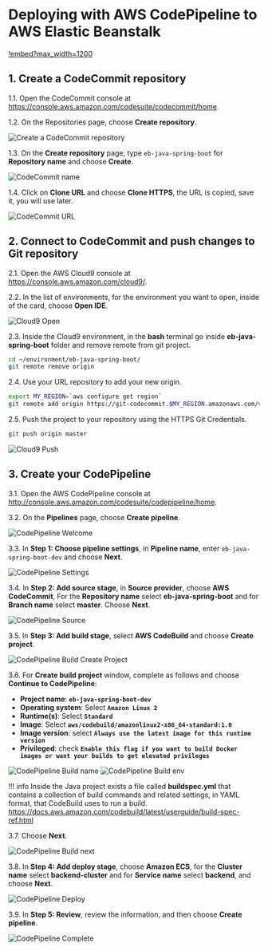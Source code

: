 # Deploying with AWS CodePipeline to AWS Elastic Beanstalk

[!embed?max_width=1200](https://www.youtube.com/watch?v=YxcIj_SLflw)

## 1. Create a CodeCommit repository 

1.1\. Open the CodeCommit console at https://console.aws.amazon.com/codesuite/codecommit/home.

1.2\. On the Repositories page, choose **Create repository**.

![Create a CodeCommit repository](images/codecommit-create-repository.png)

1.3\. On the **Create repository** page, type `eb-java-spring-boot` for **Repository name** and choose **Create**.

![CodeCommit name](images/codecommit-name.png)

1.4\. Click on **Clone URL** and choose **Clone HTTPS**, the URL is copied, save it, you will use later.

![CodeCommit URL](images/codecommit-url.png)

## 2. Connect to CodeCommit and push changes to Git repository

2.1\. Open the AWS Cloud9 console at https://console.aws.amazon.com/cloud9/.

2.2\. In the list of environments, for the environment you want to open, inside of the card, choose **Open IDE**.

![Cloud9 Open](images/cloud9-open.png)

2.3\. Inside the Cloud9 environment, in the **bash** terminal go inside **eb-java-spring-boot** folder and remove remote from git project.

``` bash
cd ~/environment/eb-java-spring-boot/
git remote remove origin
```

2.4\. Use your URL repository to add your new origin.

``` bash
export MY_REGION=`aws configure get region`
git remote add origin https://git-codecommit.$MY_REGION.amazonaws.com/v1/repos/eb-java-spring-boot
```

2.5\. Push the project to your repository using the HTTPS Git Credentials.

``` bash
git push origin master
```

![Cloud9 Push](images/cloud9-push.png)

## 3. Create your CodePipeline

3.1\. Open the AWS CodePipeline console at http://console.aws.amazon.com/codesuite/codepipeline/home.

3.2\. On the **Pipelines** page, choose **Create pipeline**.

![CodePipeline Welcome](images/codepipeline-welcome.png)

3.3\. In **Step 1: Choose pipeline settings**, in **Pipeline name**, enter `eb-java-spring-boot-dev` and choose **Next**.

![CodePipeline Settings](images/codepipeline-settings.png)

3.4\. In **Step 2: Add source stage**, in **Source provider**, choose **AWS CodeCommit**, For the **Repository name** select **eb-java-spring-boot** and for **Branch name** select **master**. Choose **Next**.

![CodePipeline Source](images/codepipeline-source.png)

3.5\. In **Step 3: Add build stage**, select **AWS CodeBuild** and choose **Create project**.

![CodePipeline Build Create Project](images/codepipeline-build-create-project.png)

3.6\. For **Create build project** window, complete as follows and choose **Continue to CodePipeline**:

* **Project name**: **``eb-java-spring-boot-dev``**
* **Operating system**: Select **``Amazon Linux 2``**
* **Runtime(s)**: Select **``Standard``**
* **Image**: Select **``aws/codebuild/amazonlinux2-x86_64-standard:1.0``**
* **Image version**: select **``Always use the latest image for this runtime version``**
* **Privileged**: check **``Enable this flag if you want to build Docker images or want your builds to get elevated privileges``**

![CodePipeline Build name](images/codepipeline-build-name.png)
![CodePipeline Build env](images/codepipeline-build-env.png)

!!! info
    Inside the Java project exists a file called **buildspec.yml** that contains a collection of build commands and related settings, in YAML format, that CodeBuild uses to run a build. https://docs.aws.amazon.com/codebuild/latest/userguide/build-spec-ref.html

3.7\. Choose **Next**.

![CodePipeline Build next](images/codepipeline-build-next.png)

3.8\. In **Step 4: Add deploy stage**, choose **Amazon ECS**, for the **Cluster name** select **backend-cluster** and for **Service name** select **backend**, and choose **Next**.

![CodePipeline Deploy](images/codepipeline-deploy.png)

3.9\. In **Step 5: Review**, review the information, and then choose **Create pipeline**.

![CodePipeline Complete](images/codepipeline-complete-release.png)